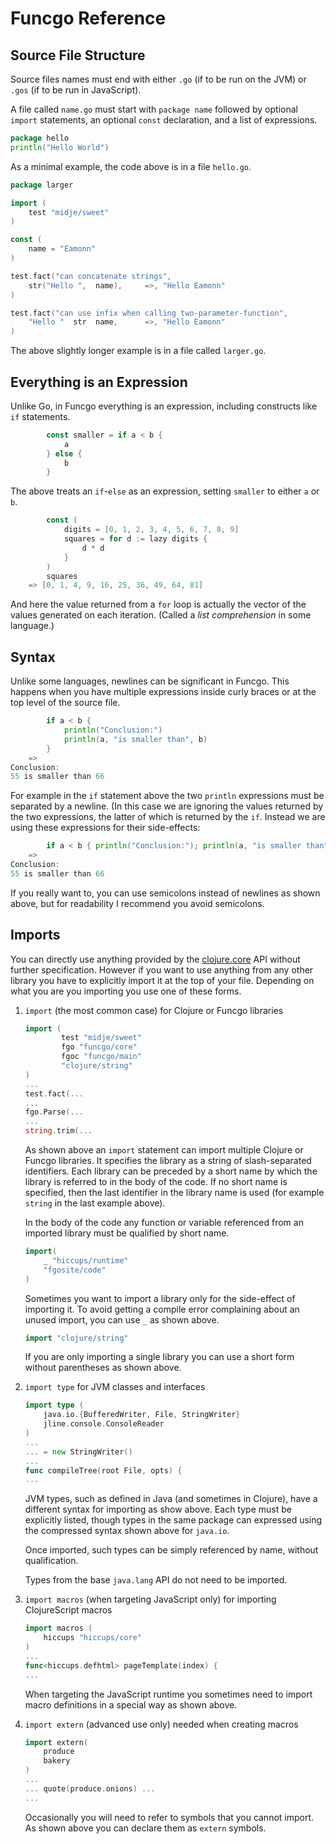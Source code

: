 # Funcgo Reference

## Source File Structure

Source files names must end with either `.go` (if to be run on the
JVM) or `.gos` (if to be run in JavaScript).

A file called `name.go` must start with `package name` followed by
optional `import` statements, an optional `const` declaration, and a
list of expressions.

```go
package hello
println("Hello World")
```
As a minimal example, the code above is in a file `hello.go`.

```go
package larger

import (
	test "midje/sweet"
)

const (
	name = "Eamonn"
)

test.fact("can concatenate strings",
	str("Hello ",  name),     =>, "Hello Eamonn"
)

test.fact("can use infix when calling two-parameter-function",
	"Hello "  str  name,      =>, "Hello Eamonn"
)
```
The above slightly longer example is in a file called `larger.go`.

## Everything is an Expression

Unlike Go, in Funcgo everything is an expression, including constructs
like `if` statements.

```go
		const smaller = if a < b {
			a
		} else {
			b
		}
```
The above treats an `if`-`else` as an expression, setting `smaller`
to either `a` or `b`.

```go
		const (
			digits = [0, 1, 2, 3, 4, 5, 6, 7, 8, 9]
			squares = for d := lazy digits {
				d * d
			}
		)
		squares
	=> [0, 1, 4, 9, 16, 25, 36, 49, 64, 81]
```
And here the value returned from a `for` loop is actually the vector
of the values generated on each iteration.  (Called a _list
comprehension_ in some language.)

## Syntax

Unlike some languages, newlines can be significant in Funcgo.  This
happens when you have multiple expressions inside curly braces or at
the top level of the source file.

```go
		if a < b {
			println("Conclusion:")
			println(a, "is smaller than", b)
		}
	=>
Conclusion:
55 is smaller than 66
```

For example in the `if` statement above the two `println` expressions
must be separated by a newline.  (In this case we are ignoring the
values returned by the two expressions, the latter of which is
returned by the `if`.  Instead we are using these expressions for
their side-effects:


```go
		if a < b { println("Conclusion:"); println(a, "is smaller than", b) }
	=>
Conclusion:
55 is smaller than 66
```

If you really want to, you can use semicolons instead of newlines as
shown above, but for readability I recommend you avoid semicolons.

## Imports

You can directly use anything provided by the [clojure.core][1] API
without further specification.  However if you want to use anything
from any other library you have to explicitly import it at the top of
your file.  Depending on what you are you importing you use one of
these forms.

1. `import` (the most common case) for Clojure or Funcgo libraries

   ```go
   import (
           test "midje/sweet"
           fgo "funcgo/core"
           fgoc "funcgo/main"
           "clojure/string"
   )
   ...
   test.fact(...
   ...
   fgo.Parse(...
   ...
   string.trim(...

   ```

    As shown above an `import` statement can import multiple Clojure
    or Funcgo libraries.  It specifies the library as a string of
    slash-separated identifiers. Each library can be preceded by a
    short name by which the library is referred to in the body of the
    code. If no short name is specified, then the last identifier in
    the library name is used (for example `string` in the last example
    above).

    In the body of the code any function or variable referenced from
    an imported library must be qualified by short name.

    ```go
    import(
        _ "hiccups/runtime"
        "fgosite/code"
    )
    ```

    Sometimes you want to import a library only for the side-effect of
    importing it. To avoid getting a compile error complaining about
    an unused import, you can use `_` as shown above.

    ```go
    import "clojure/string"
    ```

    If you are only importing a single library you can use a short
    form without parentheses as shown above.

1. `import type` for JVM classes and interfaces

    ```go
    import type (
        java.io.{BufferedWriter, File, StringWriter}
        jline.console.ConsoleReader
    )
    ...
	... = new StringWriter()
    ...
    func compileTree(root File, opts) {
    ...
    ```

    JVM types, such as defined in Java (and sometimes in Clojure),
    have a different syntax for importing as show above.  Each type
    must be explicitly listed, though types in the same package can
    expressed using the compressed syntax shown above for `java.io`.

    Once imported, such types can be simply referenced by name,
    without qualification.

    Types from the base `java.lang` API do not need to be imported.

1. `import macros` (when targeting JavaScript only) for importing
ClojureScript macros

    ```go
    import macros (
        hiccups "hiccups/core"
    )
    ...
    func<hiccups.defhtml> pageTemplate(index) {
    ...
    ```

    When targeting the JavaScript runtime you sometimes need to import
    macro definitions in a special way as shown above.

1. `import extern` (advanced use only) needed when creating macros

    ```go
    import extern(
        produce
        bakery
    )
    ...
    ... quote(produce.onions) ...
    ...
    ```

    Occasionally you will need to refer to symbols that you cannot
    import.  As shown above you can declare them as `extern` symbols.

[1]: http://clojure.github.io/clojure/
